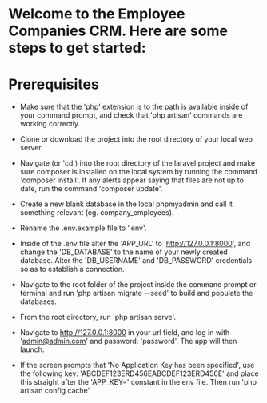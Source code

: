# Welcome to the Employee Companies CRM. Here are some steps to get started:

# Prerequisites

* Make sure that the 'php' extension is to the path is available inside of your command prompt, and check that 'php artisan' commands are working correctly.

* Clone or download the project into the root directory of your local web server.

* Navigate (or 'cd') into the root directory of the laravel project and make sure composer is installed on the local system by running the command 'composer install'. If any alerts appear saying that files are not up to date, run the command 'composer update'.

* Create a new blank database in the local phpmyadmin and call it something relevant (eg. company_employees).

* Rename the .env.example file to '.env'.

* Inside of the .env file alter the 'APP_URL' to 'http://127.0.0.1:8000', and change the 'DB_DATABASE' to the name of your newly created database. Alter the 'DB_USERNAME' and 'DB_PASSWORD' credentials so as to establish a connection. 

* Navigate to the root folder of the project inside the command prompt or terminal and run 'php artisan migrate --seed' to build and populate the databases.

* From the root directory, run 'php artisan serve'.

* Navigate to http://127.0.0.1:8000 in your url field, and log in with 'admin@admin.com' and password: 'password'. The app will then launch.

* If the screen prompts that 'No Application Key has been specified', use the following key: 'ABCDEF123ERD456EABCDEF123ERD456E' and place this straight after the 'APP_KEY=' constant in the env file. Then run 'php artisan config cache'.
